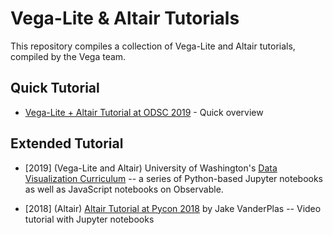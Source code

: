 # Vega-Lite & Altair Tutorials

This repository compiles a collection of Vega-Lite and Altair tutorials, compiled by the Vega team. 

## Quick Tutorial

- [Vega-Lite + Altair Tutorial at ODSC 2019](https://github.com/vega/tutorials/tree/master/odsc2019) - Quick overview


## Extended Tutorial

- [2019] (Vega-Lite and Altair) University of Washington's [Data Visualization Curriculum](https://github.com/uwdata/visualization-curriculum) -- a series of Python-based Jupyter notebooks as well as JavaScript notebooks on Observable. 

- [2018] (Altair) [Altair Tutorial at Pycon 2018](https://github.com/altair-viz/altair-tutorial) by Jake VanderPlas -- Video tutorial with Jupyter notebooks
